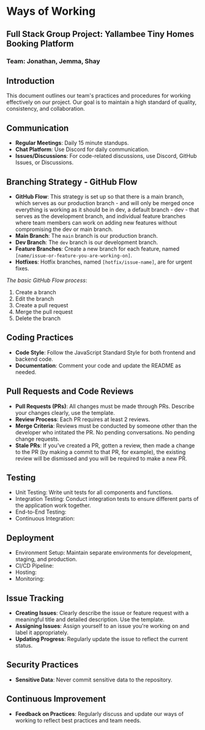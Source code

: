 # Ways of Working

## Full Stack Group Project: Yallambee Tiny Homes Booking Platform

### Team: Jonathan, Jemma, Shay

## Introduction

This document outlines our team's practices and procedures for working effectively on our project. Our goal is to maintain a high standard of quality, consistency, and collaboration.

## Communication

- **Regular Meetings**: Daily 15 minute standups.
- **Chat Platform**: Use Discord for daily communication.
- **Issues/Discussions**: For code-related discussions, use Discord, GitHub Issues, or Discussions.

## Branching Strategy - GitHub Flow

- **GitHub Flow**: This strategy is set up so that there is a main branch, which serves as our production branch - and will only be merged once everything is working as it should be in dev, a default branch - dev - that serves as the development branch, and individual feature branches where team members can work on adding new features without compromising the dev or main branch.
- **Main Branch**: The `main` branch is our production branch.
- **Dev Branch**: The `dev` branch is our development branch.
- **Feature Branches**: Create a new branch for each feature, named `[name/issue-or-feature-you-are-working-on]`.
- **Hotfixes**: Hotfix branches, named `[hotfix/issue-name]`, are for urgent fixes.

*The basic GitHub Flow process*:

1. Create a branch
2. Edit the branch
3. Create a pull request
4. Merge the pull request
5. Delete the branch

## Coding Practices

- **Code Style**: Follow the JavaScript Standard Style for both frontend and backend code.
- **Documentation**: Comment your code and update the README as needed.

## Pull Requests and Code Reviews

- **Pull Requests (PRs)**: All changes must be made through PRs. Describe your changes clearly, use the template.
- **Review Process**: Each PR requires at least 2 reviews.
- **Merge Criteria**: Reviews must be conducted by someone other than the developer who intitated the PR. No pending conversations. No pending change requests.
- **Stale PRs**: If you’ve created a PR, gotten a review, then made a change to the PR (by making a commit to that PR, for example), the existing review will be dismissed and you will be required to make a new PR.

## Testing

- Unit Testing: Write unit tests for all components and functions.
- Integration Testing: Conduct integration tests to ensure different parts of the application work together.
- End-to-End Testing:
- Continuous Integration:

## Deployment

- Environment Setup: Maintain separate environments for development, staging, and production.
- CI/CD Pipeline:
- Hosting:
- Monitoring:

## Issue Tracking

- **Creating Issues**: Clearly describe the issue or feature request with a meaningful title and detailed description. Use the template. 
- **Assigning Issues**: Assign yourself to an issue you're working on and label it appropriately.
- **Updating Progress**: Regularly update the issue to reflect the current status.

## Security Practices

- **Sensitive Data**: Never commit sensitive data to the repository.

## Continuous Improvement

- **Feedback on Practices**: Regularly discuss and update our ways of working to reflect best practices and team needs.
